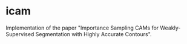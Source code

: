 # icam
Implementation of the paper "Importance Sampling CAMs for Weakly-Supervised Segmentation with Highly Accurate Contours".
